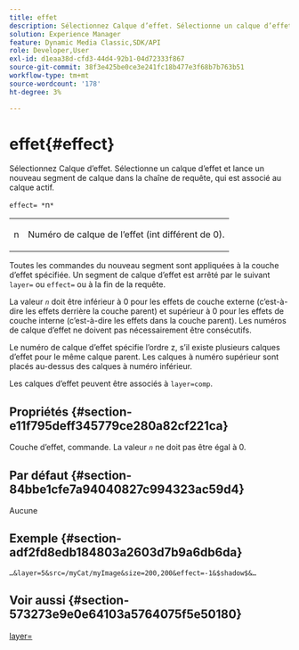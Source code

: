 ```yaml
---
title: effet
description: Sélectionnez Calque d’effet. Sélectionne un calque d’effet et lance un nouveau segment de calque dans la chaîne de requête, qui est associé au calque actif.
solution: Experience Manager
feature: Dynamic Media Classic,SDK/API
role: Developer,User
exl-id: d1eaa38d-cfd3-44d4-92b1-04d72333f867
source-git-commit: 38f3e425be0ce3e241fc18b477e3f68b7b763b51
workflow-type: tm+mt
source-wordcount: '178'
ht-degree: 3%

---
```


# effet{#effect}

Sélectionnez Calque d’effet. Sélectionne un calque d’effet et lance un nouveau segment de calque dans la chaîne de requête, qui est associé au calque actif.

`effect= *`n`*`

<table id="simpletable_C48DABF486604D2B9F3CBC1CD01AC76D"> 
 <tr class="strow"> 
  <td class="stentry"> <p><span class="codeph"> <span class="varname"> n</span></span> </p> </td> 
  <td class="stentry"> <p>Numéro de calque de l’effet (int différent de 0). </p></td> 
 </tr> 
</table>

Toutes les commandes du nouveau segment sont appliquées à la couche d’effet spécifiée. Un segment de calque d’effet est arrêté par le suivant `layer=` ou `effect=` ou à la fin de la requête.

La valeur *`n`* doit être inférieur à 0 pour les effets de couche externe (c’est-à-dire les effets derrière la couche parent) et supérieur à 0 pour les effets de couche interne (c’est-à-dire les effets dans la couche parent). Les numéros de calque d’effet ne doivent pas nécessairement être consécutifs.

Le numéro de calque d’effet spécifie l’ordre z, s’il existe plusieurs calques d’effet pour le même calque parent. Les calques à numéro supérieur sont placés au-dessus des calques à numéro inférieur.

Les calques d’effet peuvent être associés à `layer=comp`.

## Propriétés {#section-e11f795deff345779ce280a82cf221ca}

Couche d’effet, commande. La valeur *`n`* ne doit pas être égal à 0.

## Par défaut {#section-84bbe1cfe7a94040827c994323ac59d4}

Aucune

## Exemple {#section-adf2fd8edb184803a2603d7b9a6db6da}

`…&layer=5&src=/myCat/myImage&size=200,200&effect=-1&$shadow$&…`

## Voir aussi {#section-573273e9e0e64103a5764075f5e50180}

[layer=](/help/aem-is-ir-api/is-api/http-ref/image-serving-api-ref/c-http-protocol-reference/c-command-reference/r-layer.md)

